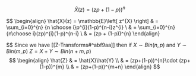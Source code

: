 $$
\hat{X}(z) = (zp+(1-p))^{n}
$$

$$
\begin{align}
	\hat{X}(z) = \mathbb{E}\left[ z^{X} \right] & = \sum_{i=0}^{n} {n \choose i}p^{i}(1-p)^{n-i}z^{i}  \\
& = \sum_{i=0}^{n}{n\choose i}(zp)^{i}(1-p)^{n-i} \\
& = (zp + (1-p))^{n}
\end{align}

$$
Since we have [[Z-Transforms#^abf9aa]]
then if $X\sim Bin(n,p)$ and $Y\sim Bin(m,p)$
$Z = X + Y\sim Bin(n+m, p)$
$$
\begin{align}
	\hat{Z} & = \hat{X}\hat{Y} \\
& = (zp+(1-p))^{n}\cdot (zp+(1-p))^{m} \\
& = (zp+(1-p))^{m+n}
\end{align}
$$

